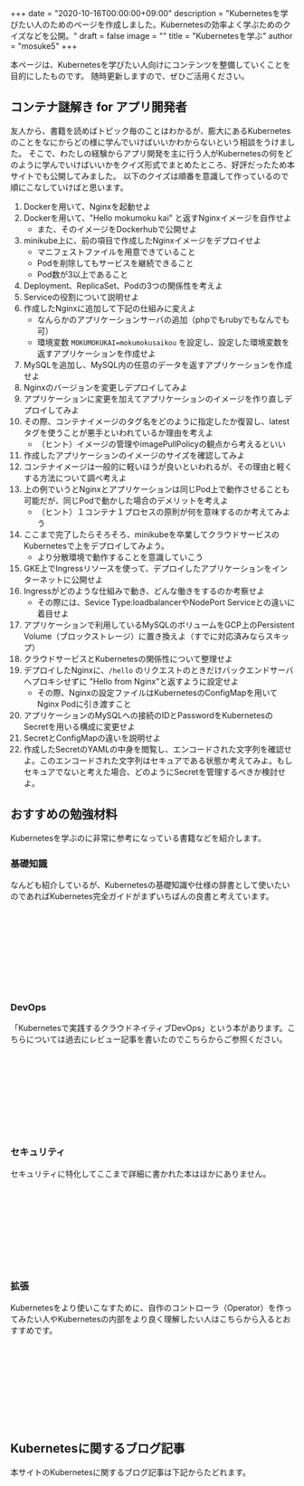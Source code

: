+++
date = "2020-10-16T00:00:00+09:00"
description = "Kubernetesを学びたい人のためのページを作成しました。Kubernetesの効率よく学ぶためのクイズなどを公開。"
draft = false
image = ""
title = "Kubernetesを学ぶ"
author = "mosuke5"
+++

本ページは、Kubernetesを学びたい人向けにコンテンツを整備していくことを目的にしたものです。
随時更新しますので、ぜひご活用ください。

## コンテナ謎解き for アプリ開発者
友人から、書籍を読めばトピック毎のことはわかるが、膨大にあるKubernetesのことをなにからどの様に学んでいけばいいかわからないという相談をうけました。
そこで、わたしの経験からアプリ開発を主に行う人がKubernetesの何をどのように学んでいけばいいかをクイズ形式でまとめたところ、好評だったため本サイトでも公開してみました。
以下のクイズは順番を意識して作っているので順にこなしていけばと思います。

1. Dockerを用いて、Nginxを起動せよ
1. Dockerを用いて、"Hello mokumoku kai" と返すNginxイメージを自作せよ
    - また、そのイメージをDockerhubで公開せよ
1. minikube上に、前の項目で作成したNginxイメージをデプロイせよ
    - マニフェストファイルを用意できていること
    - Podを削除してもサービスを継続できること
    - Pod数が3以上であること
1. Deployment、ReplicaSet、Podの3つの関係性を考えよ
1. Serviceの役割について説明せよ
1. 作成したNginxに追加して下記の仕組みに変えよ
    - なんらかのアプリケーションサーバの追加（phpでもrubyでもなんでも可）
    - 環境変数 `MOKUMOKUKAI=mokumokusaikou` を設定し、設定した環境変数を返すアプリケーションを作成せよ
1. MySQLを追加し、MySQL内の任意のデータを返すアプリケーションを作成せよ
1. Nginxのバージョンを変更しデプロイしてみよ
1. アプリケーションに変更を加えてアプリケーションのイメージを作り直しデプロイしてみよ
1. その際、コンテナイメージのタグ名をどのように指定したか復習し、latestタグを使うことが悪手といわれているか理由を考えよ
    - （ヒント）イメージの管理やimagePullPolicyの観点から考えるといい
1. 作成したアプリケーションのイメージのサイズを確認してみよ
1. コンテナイメージは一般的に軽いほうが良いといわれるが、その理由と軽くする方法について調べ考えよ
1. 上の例でいうとNginxとアプリケーションは同じPod上で動作させることも可能だが、同じPodで動かした場合のデメリットを考えよ
    - （ヒント）１コンテナ１プロセスの原則が何を意味するのか考えてみよう
1. ここまで完了したらそろそろ、minikubeを卒業してクラウドサービスのKubernetesで上をデプロイしてみよう。
    - より分散環境で動作することを意識していこう
1. GKE上でIngressリソースを使って、デプロイしたアプリケーションをインターネットに公開せよ
1. Ingressがどのような仕組みで動き、どんな働きをするのか考察せよ
    - その際には、Sevice Type:loadbalancerやNodePort Serviceとの違いに着目せよ
1. アプリケーションで利用しているMySQLのボリュームをGCP上のPersistent Volume（ブロックストレージ）に置き換えよ（すでに対応済みならスキップ）
1. クラウドサービスとKubernetesの関係性について整理せよ
1. デプロイしたNginxに、`/hello` のリクエストのときだけバックエンドサーバへプロキシせずに "Hello from Nginx"と返すように設定せよ
    - その際、Nginxの設定ファイルはKubernetesのConfigMapを用いてNginx Podに引き渡すこと
1. アプリケーションのMySQLへの接続のIDとPasswordをKubernetesのSecretを用いる構成に変更せよ
1. SecretとConfigMapの違いを説明せよ
1. 作成したSecretのYAMLの中身を閲覧し、エンコードされた文字列を確認せよ。このエンコードされた文字列はセキュアである状態か考えてみよ。もしセキュアでないと考えた場合、どのようにSecretを管理するべきか検討せよ。

## おすすめの勉強材料
Kubernetesを学ぶのに非常に参考になっている書籍などを紹介します。

### 基礎知識
なんども紹介しているが、Kubernetesの基礎知識や仕様の辞書として使いたいのであればKubernetes完全ガイドがまずいちばんの良書と考えています。

<div class="iframely-embed"><div class="iframely-responsive" style="height: 140px; padding-bottom: 0;"><a href="https://www.amazon.co.jp/Kubernetes%25E5%25AE%258C%25E5%2585%25A8%25E3%2582%25AC%25E3%2582%25A4%25E3%2583%2589-%25E7%25AC%25AC2%25E7%2589%2588-impress-top-gear%25E3%2582%25B7%25E3%2583%25AA%25E3%2583%25BC%25E3%2582%25BA-ebook/dp/B08FZX8PYW" data-iframely-url="//cdn.iframe.ly/xzXY0oj?iframe=card-small"></a></div></div><script async src="//cdn.iframe.ly/embed.js" charset="utf-8"></script>

### DevOps
「Kubernetesで実践するクラウドネイティブDevOps」という本があります。こちらについては過去にレビュー記事を書いたのでこちらからご参照ください。

<div class="iframely-embed"><div class="iframely-responsive" style="height: 140px; padding-bottom: 0;"><a href="https://blog.mosuke.tech/entry/2020/02/26/cloud-native-devops/" data-iframely-url="//cdn.iframe.ly/0pYInqQ"></a></div></div><script async src="//cdn.iframe.ly/embed.js" charset="utf-8"></script>

### セキュリティ
セキュリティに特化してここまで詳細に書かれた本はほかにありません。

<div class="iframely-embed"><div class="iframely-responsive" style="height: 140px; padding-bottom: 0;"><a href="https://www.amazon.co.jp/Docker-Kubernetes%25E9%2596%258B%25E7%2599%25BA%25E3%2583%25BB%25E9%2581%258B%25E7%2594%25A8%25E3%2581%25AE%25E3%2581%259F%25E3%2582%2581%25E3%2581%25AE%25E3%2582%25BB%25E3%2582%25AD%25E3%2583%25A5%25E3%2583%25AA%25E3%2583%2586%25E3%2582%25A3%25E5%25AE%259F%25E8%25B7%25B5%25E3%2582%25AC%25E3%2582%25A4%25E3%2583%2589-Compass-Books%25E3%2582%25B7%25E3%2583%25AA%25E3%2583%25BC%25E3%2582%25BA-%25E9%25A0%2588%25E7%2594%25B0/dp/4839970505" data-iframely-url="//cdn.iframe.ly/14dZOCz?iframe=card-small"></a></div></div><script async src="//cdn.iframe.ly/embed.js" charset="utf-8"></script>

### 拡張
Kubernetesをより使いこなすために、自作のコントローラ（Operator）を作ってみたい人やKubernetesの内部をより良く理解したい人はこちらから入るとおすすめです。

<div class="iframely-embed"><div class="iframely-responsive" style="height: 140px; padding-bottom: 0;"><a href="https://www.amazon.co.jp/%25E5%25AE%259F%25E8%25B7%25B5%25E5%2585%25A5%25E9%2596%2580-Kubernetes%25E3%2582%25AB%25E3%2582%25B9%25E3%2582%25BF%25E3%2583%25A0%25E3%2582%25B3%25E3%2583%25B3%25E3%2583%2588%25E3%2583%25AD%25E3%2583%25BC%25E3%2583%25A9%25E3%2583%25BC%25E3%2581%25B8%25E3%2581%25AE%25E9%2581%2593-%25E6%258A%2580%25E8%25A1%2593%25E3%2581%25AE%25E6%25B3%2589%25E3%2582%25B7%25E3%2583%25AA%25E3%2583%25BC%25E3%2582%25BA%25EF%25BC%2588NextPublishing%25EF%25BC%2589-%25E7%25A3%25AF-%25E8%25B3%25A2%25E5%25A4%25A7-ebook/dp/B0851QCR81" data-iframely-url="//cdn.iframe.ly/r2pMc79?iframe=card-small"></a></div></div><script async src="//cdn.iframe.ly/embed.js" charset="utf-8"></script>

## Kubernetesに関するブログ記事
本サイトのKubernetesに関するブログ記事は下記からたどれます。

<div class="iframely-embed"><div class="iframely-responsive" style="height: 140px; padding-bottom: 0;"><a href="https://blog.mosuke.tech/categories/kubernetes/" data-iframely-url="//cdn.iframe.ly/xXZggBO"></a></div></div><script async src="//cdn.iframe.ly/embed.js" charset="utf-8"></script>